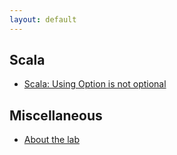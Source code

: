 ```yaml
---
layout: default
---
```

## Scala
- [Scala: Using Option is not optional](scala-optional)

## Miscellaneous
- [About the lab](lab-about)
